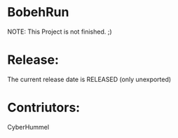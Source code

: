 # BobehRun
NOTE: This Project is not finished. ;)

# Release:
The current release date is RELEASED (only unexported)

# Contriutors:
CyberHummel
